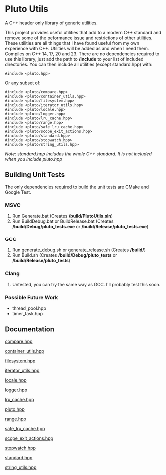 # Pluto Utils
A C++ header only library of generic utilities.

This project provides useful utilities that add to a modern C++ standard and remove some of the peformance issue and restrictions of other utilities. These utilities are all things that I have found useful from my own experience with C++. Utilities will be added as and when I need them. Compiles on C++ 14, 17, 20 and 23. There are no dependencies required to use this library, just add the path to **/include** to your list of included directories. You can then include all utilities (except standard.hpp) with:
```
#include <pluto.hpp>
```

Or any subset of:
```
#include <pluto/compare.hpp>
#include <pluto/container_utils.hpp>
#include <pluto/filesystem.hpp>
#include <pluto/iterator_utils.hpp>
#include <pluto/locale.hpp>
#include <pluto/logger.hpp>
#include <pluto/lru_cache.hpp>
#include <pluto/range.hpp>
#include <pluto/safe_lru_cache.hpp>
#include <pluto/scope_exit_actions.hpp>
#include <pluto/standard.hpp>
#include <pluto/stopwatch.hpp>
#include <pluto/string_utils.hpp>
```

*Note: standard.hpp includes the whole C++ standard. It is not included when you include pluto.hpp*

## Building Unit Tests
The only dependencies required to build the unit tests are CMake and Google Test.

### MSVC
1. Run Generate.bat (Creates **/build/PlutoUtils.sln**)
2. Run BuildDebug.bat or BuildRelease.bat (Creates **/build/Debug/pluto_tests.exe** or **/build/Release/pluto_tests.exe**)

### GCC
1. Run generate_debug.sh or generate_release.sh (Creates **/build/**)
2. Run Build.sh (Creates **/build/Debug/pluto_tests** or **/build/Release/pluto_tests**)

### Clang
1. Untested, you can try the same way as GCC. I'll probably test this soon.

### Possible Future Work
* thread_pool.hpp
* timer_task.hpp

## Documentation
[compare.hpp](./docs/compare.md)

[container_utils.hpp](./docs/container_utils.md)

[filesystem.hpp](./docs/filesystem.md)

[iterator_utils.hpp](./docs/iterator_utils.md)

[locale.hpp](./docs/locale.md)

[logger.hpp](./docs/logger.md)

[lru_cache.hpp](./docs/lru_cache.md)

[pluto.hpp](./docs/pluto.md)

[range.hpp](./docs/range.md)

[safe_lru_cache.hpp](./docs/safe_lru_cache.md)

[scope_exit_actions.hpp](./docs/scope_exit_actions.md)

[stopwatch.hpp](./docs/stopwatch.md)

[standard.hpp](./docs/standard.md)

[string_utils.hpp](./docs/string_utils.md)
